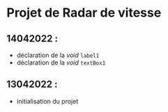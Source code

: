 # Projet de Radar de vitesse
## 14042022 :
- déclaration de la *void* `label1`
- déclaration de la *void* `textBox1`

## 13042022 :
- initialisation du projet